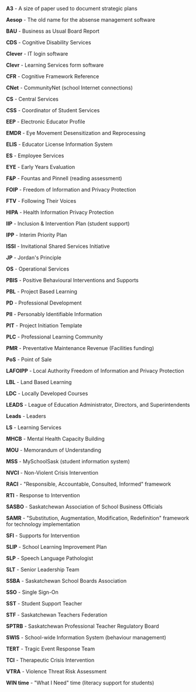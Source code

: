 **A3** - A size of paper used to document strategic plans

**Aesop** - The old name for the absense management software

**BAU** - Business as Usual Board Report

**CDS** - Cognitive Disability Services

**Clever** - IT login software

**Clevr** - Learning Services form software

**CFR** - Cognitive Framework Reference

**CNet** - CommunityNet (school Internet connections)

**CS** - Central Services

**CSS** - Coordinator of Student Services

**EEP** - Electronic Educator Profile

**EMDR** - Eye Movement Desensitization and Reprocessing

**ELIS** - Educator License Information System

**ES** - Employee Services

**EYE** - Early Years Evaluation

**F&P** - Fountas and Pinnell (reading assessment)

**FOIP** - Freedom of Information and Privacy Protection

**FTV** - Following Their Voices

**HIPA** - Health Information Privacy Protection

**IIP** - Inclusion & Intervention Plan (student support)

**IPP** - Interim Priority Plan

**ISSI** - Invitational Shared Services Initiative

**JP** - Jordan's Principle

**OS** - Operational Services

**PBIS** - Positive Behavioural Interventions and Supports

**PBL** - Project Based Learning

**PD** - Professional Development

**PII** - Personably Identifiable Information

**PIT** - Project Initiation Template

**PLC** - Professional Learning Community

**PMR** - Preventative Maintenance Revenue (Facilities funding)

**PoS** - Point of Sale

**LAFOIPP** - Local Authority Freedom of Information and Privacy Protection

**LBL** - Land Based Learning

**LDC** - Locally Developed Courses

**LEADS** - League of Education Administrator, Directors, and Superintendents

**Leads** - Leaders

**LS** - Learning Services

**MHCB** - Mental Health Capacity Building

**MOU** - Memorandum of Understanding

**MSS** - MySchoolSask (student information system)

**NVCI** - Non-Violent Crisis Intervention

**RACI** - "Responsible, Accountable, Consulted, Informed" framework

**RTI** - Response to Intervention

**SASBO** - Saskatchewan Association of School Business Officials

**SAMR** - "Substitution, Augmentation, Modification, Redefinition" framework for technology implementation

**SFI** - Supports for Intervention

**SLIP** - School Learning Improvement Plan

**SLP** - Speech Language Pathologist

**SLT** - Senior Leadership Team

**SSBA** - Saskatchewan School Boards Association

**SSO** - Single Sign-On

**SST** - Student Support Teacher

**STF** - Saskatchewan Teachers Federation

**SPTRB** - Saskatchewan Professional Teacher Regulatory Board

**SWIS** - School-wide Information System (behaviour management)

**TERT** - Tragic Event Response Team

**TCI** - Therapeutic Crisis Intervention

**VTRA** - Violence Threat Risk Assessment

**WIN time** - "What I Need" time (literacy support for students)

